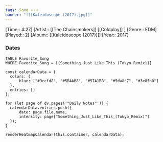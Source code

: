 ```yaml
---
tags: Song ⭐⭐⭐ 
banner: "![[Kaleidoscope (2017).jpg]]"
---
```

[Time:: 4:27]
[Artist:: [[The Chainsmokers]] [[Coldplay]] ]
[Genre:: EDM]
[Played:: 2]
[Album:: [[Kaleidoscope (2017)]]]
[Year:: 2017]
### Dates
````dataview
TABLE Favorite_Song
WHERE Favorite_Song = [[Something Just Like This (Tokyo Remix)]]
````

  ```dataviewjs
const calendarData = { 
	colors: { 
		blue: ["#9ccfd8", "#5BAAB8", "#57A1BB", "#5da8c7", "#3e8fb0"] 
	}, 
	entries: [] 
}; 

for (let page of dv.pages('"Daily Notes"')) { 
	calendarData.entries.push({ 
		date: page.file.name, 
		intensity: page["Something_Just_Like_This_(Tokyo_Remix)"]
	}); 
} 

renderHeatmapCalendar(this.container, calendarData);
```
